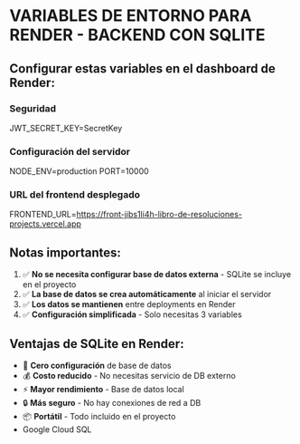 # VARIABLES DE ENTORNO PARA RENDER - BACKEND CON SQLITE

## Configurar estas variables en el dashboard de Render:

### Seguridad
JWT_SECRET_KEY=SecretKey

### Configuración del servidor
NODE_ENV=production
PORT=10000

### URL del frontend desplegado
FRONTEND_URL=https://front-jibs1li4h-libro-de-resoluciones-projects.vercel.app

## Notas importantes:
1. ✅ **No se necesita configurar base de datos externa** - SQLite se incluye en el proyecto
2. ✅ **La base de datos se crea automáticamente** al iniciar el servidor
3. ✅ **Los datos se mantienen** entre deployments en Render
4. ✅ **Configuración simplificada** - Solo necesitas 3 variables

## Ventajas de SQLite en Render:
- 🎯 **Cero configuración** de base de datos
- 💰 **Costo reducido** - No necesitas servicio de DB externo  
- ⚡ **Mayor rendimiento** - Base de datos local
- 🔒 **Más seguro** - No hay conexiones de red a DB
- 📦 **Portátil** - Todo incluido en el proyecto
- Google Cloud SQL
